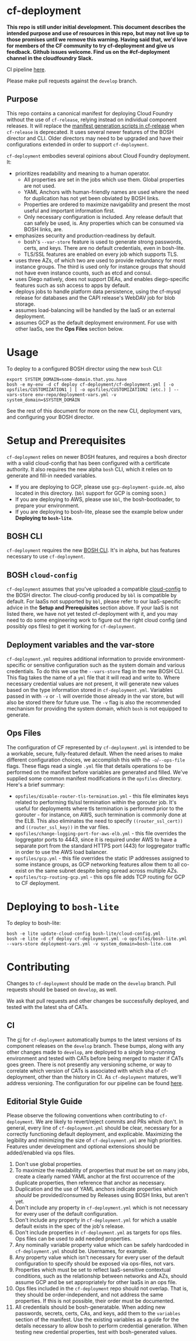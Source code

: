 # cf-deployment
**This repo is still under initial development. This document describes the intended purpose and use of resources in this repo, but may not live up to those promises until we remove this warning. Having said that, we'd love for members of the CF community to try cf-deployment and give us feedback. Github issues welcome. Find us on the #cf-deployment channel in the cloudfoundry Slack.**

CI pipeline [here](https://runtime.ci.cf-app.com/teams/main/pipelines/cf-deployment).

Please make pull requests against the `develop` branch.

## Purpose
This repo contains a canonical manifest for deploying Cloud Foundry without the use of `cf-release`, relying instead on individual component releases. It will replace the [manifest generation scripts in cf-release](https://github.com/cloudfoundry/cf-release/tree/master/templates) when `cf-release` is deprecated. It uses several newer features of the BOSH director and CLI. Older directors may need to be upgraded and have their configurations extended in order to support `cf-deployment`.

`cf-deployment` embodies several opinions about Cloud Foundry deployment. It:

- prioritizes readability and meaning to a human operator.
  - All properties are set in the jobs which use them. Global properties are not used.
  - YAML Anchors with human-friendly names are used where the need for duplication has not yet been obviated by BOSH links.
  - Properties are ordered to maximize navigability and present the most useful and important information first.
  - Only necessary configuration is included. Any release default that can safely be used, is. Any properties which can be consumed via BOSH links, are.
- emphasizes security and production-readiness by default.
  - bosh's `--var-store` feature is used to generate strong passwords, certs, and keys. There are no default credentials, even in bosh-lite.
  - TLS/SSL features are enabled on every job which supports TLS.
- uses three AZs, of which two are used to provide redundancy for most instance groups. The third is used only for instance groups that should not have even instance counts, such as etcd and consul.
- uses Diego natively, does not support DEAs, and enables diego-specific features such as ssh access to apps by default.
- deploys jobs to handle platform data persistence, using the cf-mysql release for databases and the CAPI release's WebDAV job for blob storage.
- assumes load-balancing will be handled by the IaaS or an external deployment.
- assumes GCP as the default deployment environment. For use with other IaaSs, see the **Ops Files** section below.

# Usage
To deploy to a configured BOSH director using the new `bosh` CLI:

```
export SYSTEM_DOMAIN=some-domain.that.you.have
bosh -e my-env -d cf deploy cf-deployment/cf-deployment.yml [ -o opsfiles/CUSTOMIZATION1 ] [ -o opsfiles/CUSTOMIZATION2 (etc.) ] --vars-store env-repo/deployment-vars.yml -v system_domain=$SYSTEM_DOMAIN
```

See the rest of this document for more on the new CLI, deployment vars, and configuring your BOSH director.

# Setup and Prerequisites
`cf-deployment` relies on newer BOSH features, and requires a bosh director with a valid cloud-config that has been configured with a certificate authority. It also requires the new alpha `bosh` CLI, which it relies on to generate and fill-in needed variables.

- If you are deploying to GCP, please use `gcp-deployment-guide.md`, also located in this directory. (`bbl` support for GCP is coming soon.)
- If you are deploying to AWS, please use `bbl`, the bosh-bootloader, to prepare your environment.
- If you are deploying to bosh-lite, please see the example below under **Deploying to `bosh-lite`**.

## BOSH CLI
`cf-deployment` requires the new [BOSH CLI](https://github.com/cloudfoundry/bosh-cli). It's in alpha, but has features necessary to use `cf-deployment`.

## BOSH `cloud-config`
`cf-deployment` assumes that you've uploaded a compatible [cloud-config](http://bosh.io/docs/cloud-config.html) to the BOSH director. The cloud-config produced by `bbl` is compatible by default. For IaaSs not supported by `bbl`, please refer to our IaaS-specific advice in the **Setup and Prerequisites** section above. If your IaaS is not listed there, we have not yet tested cf-deployment with it, and you may need to do some engineering work to figure out the right cloud config (and possibly ops files) to get it working for `cf-deployment`.

## Deployment variables and the var-store
`cf-deployment.yml` requires additional information to provide environment-specific or sensitive configuration such as the system domain and various credentials. To do this we use the `--vars-store` flag in the new BOSH CLI. This flag takes the name of a `yml` file that it will read and write to. Where necessary credential values are not present, it will generate new values based on the type information stored in `cf-deployment.yml`. Variables passed in with `-v` or `-l` will override those already in the var store, but will also be stored there for future use. The `-v` flag is also the recommended mechanism for providing the system domain, which `bosh` is not equipped to generate.

## Ops Files
The configuration of CF represented by `cf-deployment.yml` is intended to be a workable, secure, fully-featured default. When the need arises to make different configuration choices, we accomplish this with the `-o`/`--ops-file` flags. These flags read a single `.yml` file that details operations to be performed on the manifest before variables are generated and filled. We've supplied some common manifest modifications in the `opsfiles` directory. Here's a brief summary:

- `opsfiles/disable-router-tls-termination.yml` - this file eliminates keys related to performing tls/ssl termination within the gorouter job. It's useful for deployments where tls termination is performed prior to the gorouter - for instance, on AWS, such termination is commonly done at the ELB. This also eliminates the need to specify `((router_ssl_cert))` and `((router_ssl_key))` in the var files.
- `opsfiles/change-logging-port-for-aws-elb.yml` - this file overrides the loggregator ports to 4443, since it is required under AWS to have a separate port from the standard HTTPS port (443) for loggregator traffic in order to use the AWS load balancer.
- `opsfiles/gcp.yml` - this file overrides the static IP addresses assigned to some instance groups, as GCP networking features allow them to all co-exist on the same subnet despite being spread across multiple AZs.
- `opsfiles/tcp-routing-gcp.yml` - this ops file adds TCP routing for GCP to CF deployment.

# Deploying to `bosh-lite`
To deploy to bosh-lite:

```
bosh -e lite update-cloud-config bosh-lite/cloud-config.yml
bosh -e lite -d cf deploy cf-deployment.yml -o opsfiles/bosh-lite.yml --vars-store deployment-vars.yml -v system_domain=bosh-lite.com
```

# Contributing
Changes to `cf-deployment` should be made on the `develop` branch. Pull requests should be based on `develop`, as well.

We ask that pull requests and other changes be successfully deployed, and tested with the latest sha of CATs.

## CI
The [ci](https://runtime.ci.cf-app.com/teams/main/pipelines/cf-deployment) for `cf-deployment` automatically bumps to the latest versions of its component releases on the `develop` branch. These bumps, along with any other changes made to `develop`, are deployed to a single long-running environment and tested with CATs before being merged to master if CATs goes green. There is not presently any versioning scheme, or way to correlate which version of CATs is associated with which sha of cf-deployment, other than the history in CI. As `cf-deployment` matures, we'll address versioning. The configuration for our pipeline can be found [here](https://github.com/cloudfoundry/runtime-ci/pipelines/cf-deployment.yml).

## Editorial Style Guide
Please observe the following conventions when contributing to `cf-deployment`. We are likely to revert/reject commits and PRs which don't. In general, every line of `cf-deployment.yml` should be clear, necessary for a correctly functioning default deployment, and explicable. Maximizing the legibility and minimizing the size of `cf-deployment.yml` are high priorities. Features under development and optional extensions should be added/enabled via ops files.

1. Don't use global properties.
  1. To maximize the readability of properties that must be set on many jobs, create a clearly named YAML anchor at the first occurrence of the duplicate properties, then reference that anchor as necessary.
  1. Duplication and the use of YAML anchors indicate properties which _should_ be provided/consumed by Releases using BOSH links, but aren't yet.
1. Don't include any property in `cf-deployment.yml` which is not necessary for every user of the default configuration.
  1. Don't include any property in `cf-deployment.yml` for which a usable default exists in the spec of the job's release.
  1. Don't include properties in `cf-deployment.yml` as targets for ops files. Ops files can be used to add needed properties.
1. Any nominally variable property value which can be safely hardcoded in `cf-deployment.yml` should be. Usernames, for example.
1. Any property value which isn't necessary for every user of the default configuration to specify should be exposed via ops-files, not vars.
1. Properties which must be set to reflect IaaS-sensitive contextual conditions, such as the relationship between networks and AZs, should assume GCP and be set appropriately for other IaaSs in an ops file.
1. Ops files included in the `cf-deployment` repo should not overlap. That is, they should be order-independent, and not address the same properties. If this is not possible, their order must be documented.
1. All credentials should be bosh-generatable. When adding new passwords, secrets, certs, CAs, and keys, add them to the `variables` section of the manifest. Use the existing variables as a guide for the details necessary to allow bosh to perform credential generation. When testing new credential properties, test with bosh-generated values.

